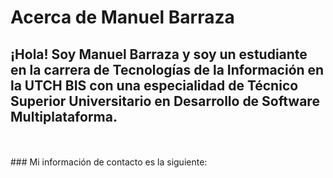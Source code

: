 # Acerca de Manuel Barraza
## ¡Hola! Soy Manuel Barraza y soy un estudiante en la carrera de Tecnologías de la Información en la UTCH BIS con una especialidad de Técnico Superior Universitario en Desarrollo de Software Multiplataforma.
<br>
<br>
### Mi información de contacto es la siguiente:
<br>

<!---
alexmanuel2103/alexmanuel2103 is a ✨ special ✨ repository because its `README.md` (this file) appears on your GitHub profile.
You can click the Preview link to take a look at your changes.
--->
